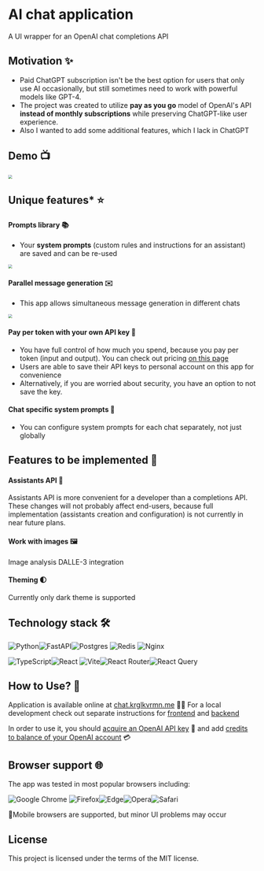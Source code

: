 # AI chat application

A UI wrapper for an OpenAI chat completions API 

## Motivation ✨

+ Paid ChatGPT subscription isn't be the best option for users that only use AI occasionally, but still sometimes need to work with powerful models like GPT-4.
+ The project was created to utilize **pay as you go** model of OpenAI's API **instead of monthly subscriptions** while preserving ChatGPT-like user experience.
+ Also I wanted to add some additional features, which I lack in ChatGPT

## Demo 📺

<img src="https://www.dropbox.com/scl/fi/etrx3xy1byv3uvsosp2bd/Overall_demo.gif?rlkey=54rsdc52roj94un0dpprr1h8z&st=1x09jzv5&dl=1" style="zoom: 50%;" />

<h2 title="*In comparison with ChatGPT">Unique features* ⭐️</h2>

#### Prompts library 📚
+ Your **system prompts** (custom rules and instructions for an assistant) are saved and can be re-used

<img src="https://www.dropbox.com/scl/fi/n0w81ax3a7lk9a23m5my0/Prompts_library_demo.gif?rlkey=we14ghubm18x85zcnchnfoety&st=x6mc0ddk&dl=1" style="zoom:50%;" />

#### Parallel message generation ✉️
+ This app allows simultaneous message generation in different chats

<img src="https://www.dropbox.com/scl/fi/a48ahtl285ds2st3huyta/Parallel_generation_demo.gif?rlkey=rd6979330uvp74tlgbyoj7o4r&st=gsjt6yir&dl=1" style="zoom:50%;" />

#### Pay per token with your own API key 🔑
+ You have full control of how much you spend, because you pay per token (input and output). You can check out pricing [on this page](https://openai.com/pricing)
+ Users are able to save their API keys to personal account on this app for convenience
+ Alternatively, if you are worried about security, you have an option to not save the key.

#### Chat specific system prompts 💬
+ You can configure system prompts for each chat separately, not just globally

## Features to be implemented 📌

#### Assistants API 🤖
Assistants API is more convenient for a developer than a completions API.
These changes will not probably affect end-users, because full implementation (assistants creation and configuration) is not
currently in near future plans. 

#### Work with images 🖼️
Image analysis DALLE-3 integration

#### Theming 🌓

Currently only dark theme is supported

## Technology stack 🛠️

![Python](https://img.shields.io/badge/python-3670A0?style=for-the-badge&logo=python&logoColor=ffdd54)![FastAPI](https://img.shields.io/badge/FastAPI-005571?style=for-the-badge&logo=fastapi)![Postgres](https://img.shields.io/badge/postgres-%23316192.svg?style=for-the-badge&logo=postgresql&logoColor=white) ![Redis](https://img.shields.io/badge/redis-%23DD0031.svg?style=for-the-badge&logo=redis&logoColor=white) ![Nginx](https://img.shields.io/badge/nginx-%23009639.svg?style=for-the-badge&logo=nginx&logoColor=white)

![TypeScript](https://img.shields.io/badge/typescript-%23007ACC.svg?style=for-the-badge&logo=typescript&logoColor=white)![React](https://img.shields.io/badge/react-%2320232a.svg?style=for-the-badge&logo=react&logoColor=%2361DAFB) ![Vite](https://img.shields.io/badge/vite-%23646CFF.svg?style=for-the-badge&logo=vite&logoColor=white)![React Router](https://img.shields.io/badge/React_Router-CA4245?style=for-the-badge&logo=react-router&logoColor=white)![React Query](https://img.shields.io/badge/-React%20Query-FF4154?style=for-the-badge&logo=react%20query&logoColor=white)

## How to Use? 🚀

Application is available online at [chat.krglkvrmn.me](https://chat.krglkvrmn.me) 🏳️‍🌈
For a local development check out separate instructions for [frontend](https://github.com/krglkvrmn/openai_api_ui_frontend) and [backend](https://github.com/krglkvrmn/openai_api_ui_backend)

In order to use it, you should [acquire an OpenAI API key](https://platform.openai.com/api-keys) 🔑 and add [credits to balance of your OpenAI account](https://platform.openai.com/settings/organization/billing/overview) 💳

## Browser support 🌐

The app was tested in most popular browsers including:

![Google Chrome](https://img.shields.io/badge/Google%20Chrome-4285F4?style=for-the-badge&logo=GoogleChrome&logoColor=white) ![Firefox](https://img.shields.io/badge/Firefox-FF7139?style=for-the-badge&logo=Firefox-Browser&logoColor=white)![Edge](https://img.shields.io/badge/Edge-0078D7?style=for-the-badge&logo=Microsoft-edge&logoColor=white)![Opera](https://img.shields.io/badge/Opera-FF1B2D?style=for-the-badge&logo=Opera&logoColor=white)![Safari](https://img.shields.io/badge/Safari-000000?style=for-the-badge&logo=Safari&logoColor=white)

📱Mobile browsers are supported, but minor UI problems may occur

## License

This project is licensed under the terms of the MIT license.